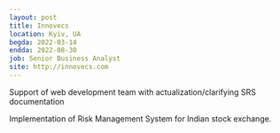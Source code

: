 ```yaml
---
layout: post
title: Innovecs
location: Kyiv, UA
begda: 2022-03-14
endda: 2022-08-30
job: Senior Business Analyst
site: http://innovecs.com
---
```

Support of web development team with actualization/clarifying SRS
documentation

Implementation of Risk Management System for Indian stock
exchange.
